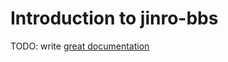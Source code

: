 # Introduction to jinro-bbs

TODO: write [great documentation](http://jacobian.org/writing/what-to-write/)
